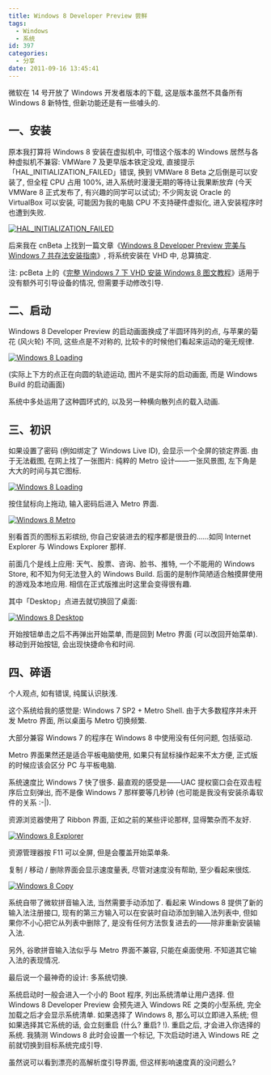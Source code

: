 ```yaml
---
title: Windows 8 Developer Preview 尝鲜
tags:
  - Windows
  - 系统
id: 397
categories:
  - 分享
date: 2011-09-16 13:45:41
---
```


微软在 14 号开放了 Windows 开发者版本的下载, 这是版本虽然不具备所有 Windows 8 新特性, 但新功能还是有一些噱头的.

## 一、安装

原本我打算将 Windows 8 安装在虚拟机中, 可惜这个版本的 Windows 居然与各种虚拟机不兼容: VMWare 7 及更早版本铁定没戏, 直接提示「HAL_INITIALIZATION_FAILED」错误, 换到 VMWare 8 Beta 之后倒是可以安装了, 但全程 CPU 占用 100%, 进入系统时漫漫无期的等待让我果断放弃 (今天 VMWare 8 正式发布了, 有兴趣的同学可以试试); 不少网友说 Oracle 的 VirtualBox 可以安装, 可能因为我的电脑 CPU 不支持硬件虚拟化, 进入安装程序时也遭到失败.

[![HAL_INITIALIZATION_FAILED](//beamnote-img.oss-cn-shanghai.aliyuncs.com/2011/HAL_INITIALIZATION_FAILED.jpg)](//beamnote-img.oss-cn-shanghai.aliyuncs.com/2011/HAL_INITIALIZATION_FAILED.jpg)<!-- more -->

后来我在 cnBeta 上找到一篇文章《[Windows 8 Developer Preview 完美与 Windows 7 共存法安装指南](http://cnbeta.com/articles/155176.htm)》, 将系统安装在 VHD 中, 总算搞定.

注: pcBeta 上的《[完整 Windows 7 下 VHD 安装 Windows 8 图文教程](http://bbs.pcbeta.com/viewthread-916774-1-1.html)》适用于没有额外可引导设备的情况, 但需要手动修改引导.

## 二、启动

Windows 8 Developer Preview 的启动画面换成了半圆环阵列的点, 与苹果的菊花 (风火轮) 不同, 这些点是不对称的, 比较卡的时候他们看起来运动的毫无规律.

[![Windows 8 Loading](//beamnote-img.oss-cn-shanghai.aliyuncs.com/2011/windows8-loading.png)](//beamnote-img.oss-cn-shanghai.aliyuncs.com/2011/windows8-loading.png)

 (实际上下方的点正在向圆的轨迹运动, 图片不是实际的启动画面, 而是 Windows Build 的启动画面)

系统中多处运用了这种圆环式的, 以及另一种横向散列点的载入动画.

## 三、初识

如果设置了密码 (例如绑定了 Windows Live ID), 会显示一个全屏的锁定界面. 由于无法截图, 在网上找了一张图片: 纯粹的 Metro 设计——一张风景图, 左下角是大大的时间与其它图标.

[![Windows 8 Loading](//beamnote-img.oss-cn-shanghai.aliyuncs.com/2011/windows8-lockscreen.jpg)](//beamnote-img.oss-cn-shanghai.aliyuncs.com/2011/windows8-lockscreen.jpg)

按住鼠标向上拖动, 输入密码后进入 Metro 界面.

[![Windows 8 Metro](//beamnote-img.oss-cn-shanghai.aliyuncs.com/2011/windows8-metro.jpg)](//beamnote-img.oss-cn-shanghai.aliyuncs.com/2011/windows8-metro.jpg)

别看首页的图标五彩缤纷, 你自己安装进去的程序都是很丑的……如同 Internet Explorer 与 Windows Explorer 那样.

前面几个是线上应用: 天气、股票、咨询、脸书、推特, 一个不能用的 Windows Store, 和不知为何无法登入的 Windows Build. 后面的是制作简陋适合触摸屏使用的游戏及本地应用. 相信在正式版推出时这里会变得很有趣.

其中「Desktop」点进去就切换回了桌面:

[![Windows 8 Desktop](//beamnote-img.oss-cn-shanghai.aliyuncs.com/2011/windows8-desktop.jpg)](//beamnote-img.oss-cn-shanghai.aliyuncs.com/2011/windows8-desktop.jpg)

开始按钮单击之后不再弹出开始菜单, 而是回到 Metro 界面 (可以改回开始菜单). 移动到开始按钮, 会出现快捷命令和时间.

## 四、碎语

个人观点, 如有错误, 纯属认识肤浅.

这个系统给我的感觉是: Windows 7 SP2 + Metro Shell. 由于大多数程序并未开发 Metro 界面, 所以桌面与 Metro 切换频繁.

大部分兼容 Windows 7 的程序在 Windows 8 中使用没有任何问题, 包括驱动.

Metro 界面果然还是适合平板电脑使用, 如果只有鼠标操作起来不太方便, 正式版的时候应该会区分 PC 与平板电脑.

系统速度比 Windows 7 快了很多. 最直观的感受是——UAC 提权窗口会在双击程序后立刻弹出, 而不是像 Windows 7 那样要等几秒钟 (也可能是我没有安装杀毒软件的关系 :-|).

资源浏览器使用了 Ribbon 界面, 正如之前的某些评论那样, 显得繁杂而不友好.

[![Windows 8 Explorer](//beamnote-img.oss-cn-shanghai.aliyuncs.com/2011/windows8-explorer.jpg)](//beamnote-img.oss-cn-shanghai.aliyuncs.com/2011/windows8-explorer.jpg)

资源管理器按 F11 可以全屏, 但是会覆盖开始菜单条.

复制 / 移动 / 删除界面会显示速度量表, 尽管对速度没有帮助, 至少看起来很炫.

[![Windows 8 Copy](//beamnote-img.oss-cn-shanghai.aliyuncs.com/2011/windows8-copy.png)](//beamnote-img.oss-cn-shanghai.aliyuncs.com/2011/windows8-copy.png)

系统自带了微软拼音输入法, 当然需要手动添加了. 看起来 Windows 8 提供了新的输入法注册接口, 现有的第三方输入可以在安装时自动添加到输入法列表中, 但如果你不小心把它从列表中删除了, 是没有任何方法恢复进去的——除非重新安装输入法.

另外, 谷歌拼音输入法似乎与 Metro 界面不兼容, 只能在桌面使用. 不知道其它输入法的表现情况.

最后说一个最神奇的设计: 多系统切换.

系统启动时一般会进入一个小的 Boot 程序, 列出系统清单让用户选择. 但 Windows 8 Developer Preview 会预先进入 Windows RE 之类的小型系统, 完全加载之后才会显示系统清单. 如果选择了 Windows 8, 那么可以立即进入系统; 但如果选择其它系统的话, 会立刻重启 (什么? 重启? \!). 重启之后, 才会进入你选择的系统. 我猜测 Windows 8 此时会设置一个标记, 下次启动时进入 Windows RE 之前就切换到目标系统完成引导.

虽然说可以看到漂亮的高解析度引导界面, 但这样影响速度真的没问题么?
